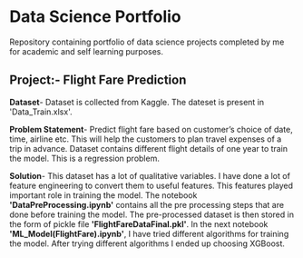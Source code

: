 # Data Science Portfolio

Repository containing portfolio of data science projects completed by me for academic and self learning purposes.

## Project:- Flight Fare Prediction
**Dataset**- Dataset is collected from Kaggle. The dateset is present in 'Data_Train.xlsx'.
  
**Problem Statement**- Predict flight fare based on customer’s choice of date, time, airline etc. This will help the customers to plan travel expenses of a trip in advance. 
Dataset contains different flight details of one year to train the model. This is a regression problem.

**Solution**- This dataset has a lot of qualitative variables. I have done a lot of feature engineering to convert them to useful features. This features played important role in training the model. The notebook **'DataPreProcessing.ipynb'** contains all the pre processing steps that are done before training the model. The pre-processed dataset is then stored in the form of pickle file **'FlightFareDataFinal.pkl'**. In the next notebook **'ML_Model(FlightFare).ipynb'**, I have tried different algorithms for training the model. After trying different algorithms I ended up choosing XGBoost. 
